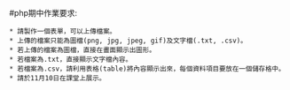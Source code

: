#php期中作業要求:

    * 請製作一個表單，可以上傳檔案。 
    * 上傳的檔案只能為圖檔(png, jpg, jpeg, gif)及文字檔(.txt, .csv)。 
    * 若上傳的檔案為圖檔，直接在畫面顯示出圖形。 
    * 若檔案為.txt，直接顯示文字檔內容。 
    * 若檔案為.csv，請利用表格(table)將內容顯示出來，每個資料項目要放在一個儲存格中。 
    * 請於11月10日在課堂上展示。
